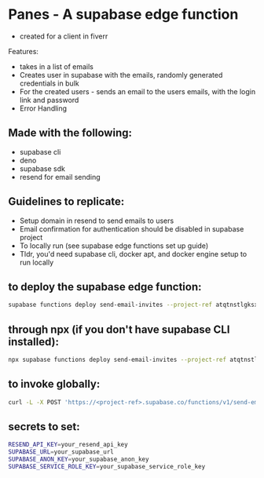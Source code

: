 # Panes - A supabase edge function

- created for a client in fiverr


Features:
- takes in a list of emails
- Creates user in supabase with the emails, randomly generated credentials in bulk
- For the created users - sends an email to the users emails, with the login link and password
- Error Handling 

## Made with the following:

- supabase cli
- deno
- supabase sdk
- resend for email sending


## Guidelines to replicate:
- Setup domain in resend to send emails to users
- Email confirmation for authentication should be disabled in supabase project
- To locally run (see supabase edge functions set up guide)
- Tldr, you'd need supabase cli, docker apt, and docker engine setup to run locally

## to deploy the supabase edge function:

```bash
supabase functions deploy send-email-invites --project-ref atqtnstlgksxrtscusgd
```

## through npx (if you don't have supabase CLI installed):

```bash
npx supabase functions deploy send-email-invites --project-ref atqtnstlgksxrtscusgd
```

## to invoke globally:

```bash
curl -L -X POST 'https://<project-ref>.supabase.co/functions/v1/send-email-invites' -H 'Authorization: Bearer <anon>'    --data '{"emails": ["x@gmail.com", "y@gmail.com"]}'
```

## secrets to set:

```bash
RESEND_API_KEY=your_resend_api_key
SUPABASE_URL=your_supabase_url
SUPABASE_ANON_KEY=your_supabase_anon_key
SUPABASE_SERVICE_ROLE_KEY=your_supabase_service_role_key
```


